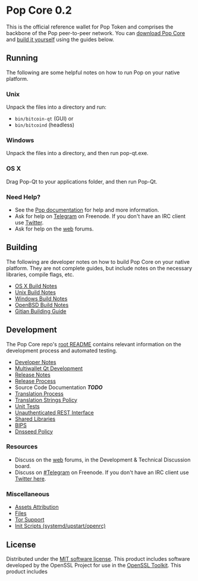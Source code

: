 Pop Core 0.2
=====================

This is the official reference wallet for Pop Token and comprises the backbone of the Pop peer-to-peer network. You can [download Pop Core](https://github.com/PopChain) and [build it yourself](#building) using the guides below.

Running
---------------------
The following are some helpful notes on how to run Pop on your native platform.

### Unix

Unpack the files into a directory and run:

- `bin/bitcoin-qt` (GUI) or
- `bin/bitcoind` (headless)

### Windows

Unpack the files into a directory, and then run pop-qt.exe.

### OS X

Drag Pop-Qt to your applications folder, and then run Pop-Qt.

### Need Help?

* See the [Pop documentation](https://github.com/PopchainOrg/PopChain-gho/tree/master/doc)
for help and more information.
* Ask for help on [Telegram](https://t.me/popchain_global) on Freenode. If you don't have an IRC client use [Twitter](https://twitter.com/POPCHAIN_Global).
* Ask for help on the [web](https://popchain.org/popchain/) forums.

Building
---------------------
The following are developer notes on how to build Pop Core on your native platform. They are not complete guides, but include notes on the necessary libraries, compile flags, etc.

- [OS X Build Notes](build-osx.md)
- [Unix Build Notes](build-unix.md)
- [Windows Build Notes](build-windows.md)
- [OpenBSD Build Notes](build-openbsd.md)
- [Gitian Building Guide](gitian-building.md)

Development
---------------------
The Pop Core repo's [root README](/README.md) contains relevant information on the development process and automated testing.

- [Developer Notes](developer-notes.md)
- [Multiwallet Qt Development](multiwallet-qt.md)
- [Release Notes](release-notes.md)
- [Release Process](release-process.md)
- Source Code Documentation ***TODO***
- [Translation Process](translation_process.md)
- [Translation Strings Policy](translation_strings_policy.md)
- [Unit Tests](unit-tests.md)
- [Unauthenticated REST Interface](REST-interface.md)
- [Shared Libraries](shared-libraries.md)
- [BIPS](bips.md)
- [Dnsseed Policy](dnsseed-policy.md)

### Resources
* Discuss on the [web](https://popchain.org/popchain/) forums, in the Development & Technical Discussion board.
* Discuss on [#Telegram](https://t.me/popchain_global) on Freenode. If you don't have an IRC client use [Twitter here](https://twitter.com/POPCHAIN_Global).

### Miscellaneous
- [Assets Attribution](assets-attribution.md)
- [Files](files.md)
- [Tor Support](tor.md)
- [Init Scripts (systemd/upstart/openrc)](init.md)

License
---------------------
Distributed under the [MIT software license](http://www.opensource.org/licenses/mit-license.php).
This product includes software developed by the OpenSSL Project for use in the [OpenSSL Toolkit](https://www.openssl.org/). This product includes

